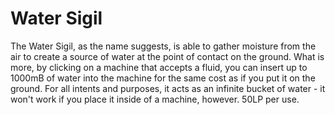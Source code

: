 # Water Sigil

The Water Sigil, as the name suggests, is able to gather moisture from the air to create a source of water at the point of contact on the ground. What is more, by clicking on a machine that accepts a fluid, you can insert up to 1000mB of water into the machine for the same cost as if you put it on the ground. For all intents and purposes, it acts as an infinite bucket of water - it won't work if you place it inside of a machine, however. 50LP per use.
